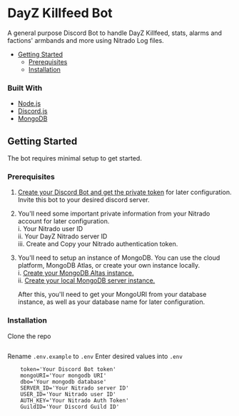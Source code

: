 # DayZ Killfeed Bot

A general purpose Discord Bot to handle DayZ Killfeed, stats, alarms and factions' armbands and more using Nitrado Log files.

* [Getting Started](#getting-started)  
  * [Prerequisites](#prerequisites)  
  * [Installation](#installation)

### Built With

* [Node.js](https://nodejs.org/en)
* [Discord.js](https://discord.js.org/#/)
* [MongoDB](https://www.mongodb.com/)

## Getting Started

The bot requires minimal setup to get started.

### Prerequisites

1. [Create your Discord Bot and get the private token](https://github.com/reactiflux/discord-irc/wiki/Creating-a-discord-bot-&-getting-a-token) for later configuration. Invite this bot to your desired discord server.

2. You'll need some important private information from your Nitrado account for later configuration.  
  i.   Your Nitrado user ID  
  ii.  Your DayZ Nitrado server ID  
  iii. Create and Copy your Nitrado authentication token.  

3. You'll need to setup an instance of MongoDB. You can use the cloud platform, MongoDB Atlas, or create your own instance locally.  
  i.  [Create your MongoDB Altas instance.](https://www.mongodb.com/docs/manual/tutorial/getting-started/)  
  ii. [Create your local MongoDB server instance.](https://www.mongodb.com/docs/manual/administration/install-community/)  

    After this, you'll need to get your MongoURI from your database instance, as well as your database name for later configuration.

### Installation

 Clone the repo
```
```
 Rename `.env.example` to `.env`
 Enter desired values into `.env`
```
    token='Your Discord Bot token'
    mongoURI='Your mongodb URI'
    dbo='Your mongodb database'
    SERVER_ID='Your Nitrado server ID'
    USER_ID='Your Nitrado user ID'
    AUTH_KEY='Your Nitrado Auth Token'
    GuildID='Your Discord Guild ID'
```
